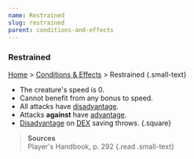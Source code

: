 ```yaml
---
name: Restrained
slug: restrained
parent: conditions-and-effects
---
```

### Restrained
 [Home](dm-operations-center) > [Conditions & Effects](conditions-and-effects) > Restrained {.small-text}

- The creature's speed is 0.
- Cannot benefit from any bonus to speed.
- All attacks have [disadvantage](advantage-disadvantage).
- Attacks **against** have [advantage](advantage-disadvantage).
- [Disadvantage](advantage-disadvantage) on [DEX](dexterity) saving throws.
{.square}

> **Sources** <br/>
> Player's Handbook, p. 292
{.read .small-text}